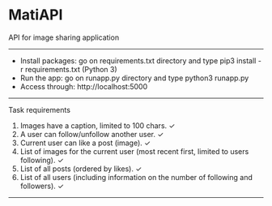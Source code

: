 # MatiAPI
API for image sharing application

------------------------------------------------------------------

- Install packages: go on requirements.txt directory and type pip3 install -r requirements.txt (Python 3)
- Run the app: go on runapp.py directory and type python3 runapp.py
- Access through: http://localhost:5000

------------------------------------------------------------------

Task requirements

1. Images have a caption, limited to 100 chars. ✓
2. A user can follow/unfollow another user. ✓
3. Current user can like a post (image). ✓
4. List of images for the current user (most recent first, limited to users following). ✓
5. List of all posts (ordered by likes). ✓
6. List of all users (including information on the number of following and followers). ✓

------------------------------------------------------------------



